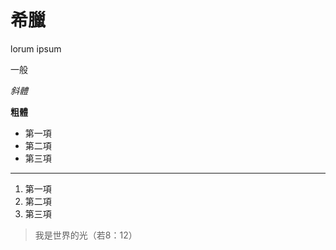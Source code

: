 # 希臘

lorum ipsum

一般

*斜體*

**粗體**

* 第一項
* 第二項
* 第三項

-------------

1. 第一項
2. 第二項
3. 第三項

> 我是世界的光（若8：12）

